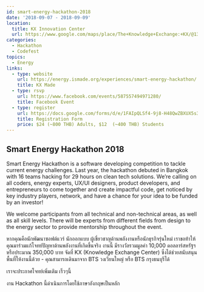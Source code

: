 ```yaml
---
id: smart-energy-hackathon-2018
date: '2018-09-07 - 2018-09-09'
location:
  title: KX Innovation Center
  url: https://www.google.com/maps/place/The+Knowledge+Exchange:+KX/@13.7205004,100.498368,15z/data=!4m2!3m1!1s0x0:0xe2511ae461733d57?sa=X&ved=2ahUKEwiu39HqzZvcAhWXfSsKHbfdDMQQ_BIwCnoECAsQCw
categories:
  - Hackathon
  - Codefest
topics:
  - Energy
links:
  - type: website
    url: https://energy.ismade.org/experiences/smart-energy-hackathon/
    title: KX Made
  - type: rsvp
    url: https://www.facebook.com/events/587557494971280/
    title: Facebook Event
  - type: register
    url: https://docs.google.com/forms/d/e/1FAIpQLSf4-9j8-H48QwZBXUX5s3s3-bEE5LE8xPnNKwPfM2tFdZfyQw/viewform
    title: Registration Form
    price: $24 (~800 THB) Adults, $12  (~400 THB) Students
---
```


## Smart Energy Hackathon 2018

Smart Energy Hackathon is a software developing competition to tackle current energy challenges. Last year, the hackathon debuted in Bangkok with 16 teams hacking for 29 hours on clean tech solutions. We’re calling on all coders, energy experts, UX/UI designers, product developers, and entrepreneurs to come together and create impactful code, get noticed by key industry players, network, and have a chance for your idea to be funded by an investor!

We welcome participants from all technical and non-technical areas, as well as all skill levels. There will be experts from different fields from design to the energy sector to provide mentorship throughout the event.

หากคุณคือนักพัฒนาซอฟต์แวร์ นักออกแบบ ผู้เชี่ยวชาญด้านพลังงานหรือนักธุรกิจรุ่นใหม่ เราขอท้าให้คุณมาร่วมแก้โจทย์ปัญหาด้านพลังงานที่เกิดขึ้นจริง งานนี้ มีรางวัลรวมมูลค่า 10,000 ดอลลาร์สหรัฐฯ หรือประมาณ 350,000 บาท
จัดที่ KX (Knowledge Exchange Center) ซึ่งได้ช่วยสนับสนุนพื้นที่ให้งานนี้ด้วย - คุณสามารถเดินมาจาก BTS วงเวียนใหญ่ หรือ BTS กรุงธนบุรีได้

เราจะประกาศโจทย์เพิ่มเติม เร็วๆนี้

งาน Hackathon นี้ดำเนินการโดยใช้ภาษาอังกฤษเป็นหลัก
